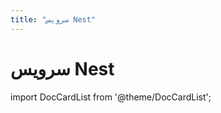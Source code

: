 ```yaml
---
title: "سرویس Nest"
---
```

# سرویس Nest

import DocCardList from '@theme/DocCardList';

<DocCardList />